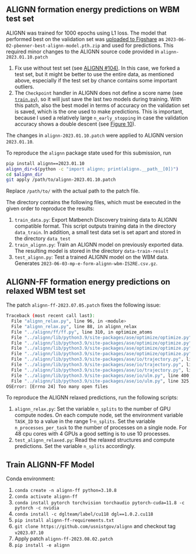 ## ALIGNN formation energy predictions on WBM test set

ALIGNN was trained for 1000 epochs using L1 loss. The model that performed best on the validation set was [uploaded to Figshare](https://figshare.com/account/articles/22715158?file=41233560) as `2023-06-02-pbenner-best-alignn-model.pth.zip` and used for predictions. This required minor changes to the ALIGNN source code provided in `alignn-2023.01.10.patch`

1. Fix use without test set (see [ALIGNN #104)](https://github.com/usnistgov/alignn/issues/104#issue-1723978225). In this case, we forked a test set, but it might be better to use the entire data, as mentioned above, especially if the test set by chance contains some important outliers.
1. The `Checkpoint` handler in ALIGNN does not define a score name (see [`train.py`](https://github.com/usnistgov/alignn/blob/46334500cac9833125b3e444d65d0246e692bd61/alignn/train.py#L851)), so it will just save the last two models during training. With this patch, also the best model in terms of accuracy on the validation set is saved, which is the one used to make predictions. This is important, because I used a relatively large `n_early_stopping` in case the validation accuracy shows a double descent (see [Figure 10](https://arxiv.org/pdf/1912.02292.pdf)).

The changes in `alignn-2023.01.10.patch` were applied to ALIGNN version `2023.01.10`.

To reproduce the `alignn` package state used for this submission, run

```bash
pip install alignn==2023.01.10
alignn_dir=$(python -c "import alignn; print(alignn.__path__[0])")
cd $alignn_dir
git apply /path/to/alignn-2023.01.10.patch
```

Replace `/path/to/` with the actual path to the patch file.

The directory contains the following files, which must be executed in the given order to reproduce the results:

1. `train_data.py`: Export Matbench Discovery training data to ALIGNN compatible format. This script outputs training data in the directory `data_train`. In addition, a small test data set is set apart and stored in the directory `data_test`
1. `train_alignn.py`: Train an ALIGNN model on previously exported data. The resulting model is stored in the directory `data-train-result`
1. `test_alignn.py`: Test a trained ALIGNN model on the WBM data. Generates `2023-06-03-mp-e-form-alignn-wbm-IS2RE.csv.gz`.

## ALIGNN-FF formation energy predictions on relaxed WBM test set

The patch `alignn-ff-2023.07.05.patch` fixes the following issue:
```bash
Traceback (most recent call last):
  File "alignn_relax.py", line 96, in <module>
  File "alignn_relax.py", line 88, in alignn_relax
  File "../alignn/ff/ff.py", line 310, in optimize_atoms
  File "../alignn/lib/python3.9/site-packages/ase/optimize/optimize.py", line 269, in run
  File "../alignn/lib/python3.9/site-packages/ase/optimize/optimize.py", line 156, in run
  File "../alignn/lib/python3.9/site-packages/ase/optimize/optimize.py", line 129, in irun
  File "../alignn/lib/python3.9/site-packages/ase/optimize/optimize.py", line 108, in call_observers
  File "../alignn/lib/python3.9/site-packages/ase/io/trajectory.py", line 132, in write
  File "../alignn/lib/python3.9/site-packages/ase/io/trajectory.py", line 156, in _write_atoms
  File "../alignn/lib/python3.9/site-packages/ase/io/trajectory.py", line 381, in write_atoms
  File "../alignn/lib/python3.9/site-packages/ase/io/ulm.py", line 400, in write
  File "../alignn/lib/python3.9/site-packages/ase/io/ulm.py", line 325, in fill
OSError: [Errno 24] Too many open files
```

To reproduce the ALIGNN relaxed predictions, run the following scripts:
1. `alignn_relax.py`: Set the variable `n_splits` to the number of GPU compute nodes. On each compute node, set the environment variable `TASK_ID` to a value in the range 1-`n_splits`. Set the variable `n_processes_per_task` to the number of processes on a single node. For 48 cpu cores with 4 GPUs a good setting is to use 10 processes.
1. `test_alignn_relaxed.py`: Read the relaxed structures and compute predictions. Set the variable `n_splits` accordingly.

## Train ALIGNN-FF Model

Conda environment:
1. `conda create -n alignn-ff python=3.10.8`
1. `conda activate alignn-ff`
1. `conda install pytorch torchvision torchaudio pytorch-cuda=11.8 -c pytorch -c nvidia`
1. `conda install -c dglteam/label/cu118 dgl==1.0.2.cu118`
1. `pip install alignn-ff-requirements.txt`
1. `git clone https://github.com/usnistgov/alignn` and checkout tag `v2023.07.10`
1. Apply patch `alignn-ff-2023.08.02.patch`
1. `pip install -e alignn`
